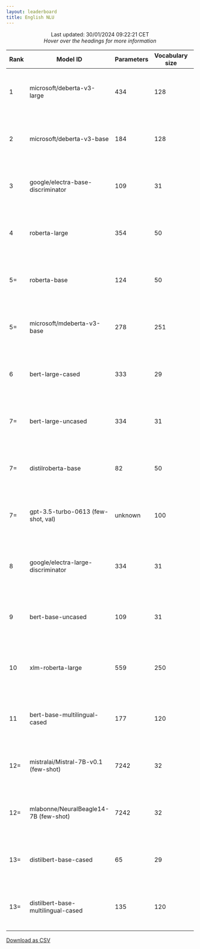```yaml
---
layout: leaderboard
title: English NLU
---
```


<center>Last updated: 30/01/2024 09:22:21 CET</center>
<center><i>Hover over the headings for more information</i></center>

<div class="table-wrapper centered">
<table id="english-nlu" class="sortable fixed centered small-font">
 <thead>
  <tr>
   <th><span data-toggle="tooltip" data-placement="bottom" data-container="body" title="ScandEval statistically significant model rank">Rank</span></th>
   <th><span data-toggle="tooltip" data-placement="bottom" data-container="body" title="Hugging Face Hub Model ID">Model ID</span></th>
   <th><span data-toggle="tooltip" data-placement="bottom" data-container="body" title="Number of parameters in the model, in millions">Parameters</span></th>
   <th><span data-toggle="tooltip" data-placement="bottom" data-container="body" title="Number of unique tokens that the model has been trained on, in thousands">Vocabulary size</span></th>
   <th><span data-toggle="tooltip" data-placement="bottom" data-container="body" title="The maximum amount of tokens the model can process">Context</span></th>
   <th><span data-toggle="tooltip" data-placement="bottom" data-container="body" title="Number of tokens processed per second / Number of tokens processed in small documents per second">Speed</span></th>

   <th id="score-col"><span data-toggle="tooltip" data-placement="bottom" data-container="body" title="ScandEval score">Score</span></th>
    
   <th><span data-toggle="tooltip" data-placement="bottom" data-container="body" title="English named entity recognition - Micro-average F1-score without MISC tags / Micro-average F1-score with MISC tags">CoNLL-en</span></th>
   <th><span data-toggle="tooltip" data-placement="bottom" data-container="body" title="English sentiment classification - Matthews Correlation Coefficient / Macro-average F1-score">SST5</span></th>
   <th><span data-toggle="tooltip" data-placement="bottom" data-container="body" title="English linguistic acceptability - Matthews Correlation Coefficient / Macro-average F1-score">ScaLA-en</span></th>
   <th><span data-toggle="tooltip" data-placement="bottom" data-container="body" title="English question answering - Exact Match / F1-score">SQuAD</span></th>
  </tr>
 </thead>
 <tbody>
  <tr>
   <td class="rank">1</td> <!-- Rank -->
   <td>microsoft/deberta-v3-large</td> <!-- Model ID -->
   <td class="num_model_parameters">434</td> <!-- Number of trainable parameters -->
   <td class="vocabulary_size">128</td> <!-- Size of the model's vocabulary -->
   <td class="max_sequence_length">512</td> <!-- Maximum sequence length of the model-->
   <td class="speed">2,521 ± 639 / 440 ± 143</td> <!-- Model inference speed -->
   <td class="score">76.37 ± 1.12</td> <!-- ScandEval score -->
   <td class="en ner">91.88 ± 0.70 / 91.67 ± 0.56</td> <!-- CoNLL-en -->
   <td class="en sent">64.04 ± 1.59 / 67.00 ± 1.56</td> <!-- SST5 -->
   <td class="en la">75.10 ± 1.18 / 87.34 ± 0.67</td> <!-- ScaLA-en -->
   <td class="en qa">74.47 ± 1.03 / 85.54 ± 0.79</td> <!-- SQuAD -->
  </tr>
  <tr>
   <td class="rank">2</td> <!-- Rank -->
   <td>microsoft/deberta-v3-base</td> <!-- Model ID -->
   <td class="num_model_parameters">184</td> <!-- Number of trainable parameters -->
   <td class="vocabulary_size">128</td> <!-- Size of the model's vocabulary -->
   <td class="max_sequence_length">512</td> <!-- Maximum sequence length of the model-->
   <td class="speed">5,367 ± 1,408 / 892 ± 292</td> <!-- Model inference speed -->
   <td class="score">72.66 ± 0.91</td> <!-- ScandEval score -->
   <td class="en ner">91.57 ± 0.52 / 91.20 ± 0.41</td> <!-- CoNLL-en -->
   <td class="en sent">61.66 ± 0.85 / 60.80 ± 2.63</td> <!-- SST5 -->
   <td class="en la">68.74 ± 1.72 / 83.85 ± 1.05</td> <!-- ScaLA-en -->
   <td class="en qa">68.69 ± 0.56 / 80.29 ± 0.36</td> <!-- SQuAD -->
  </tr>
  <tr>
   <td class="rank">3</td> <!-- Rank -->
   <td>google/electra-base-discriminator</td> <!-- Model ID -->
   <td class="num_model_parameters">109</td> <!-- Number of trainable parameters -->
   <td class="vocabulary_size">31</td> <!-- Size of the model's vocabulary -->
   <td class="max_sequence_length">512</td> <!-- Maximum sequence length of the model-->
   <td class="speed">9,977 ± 2,342 / 1,855 ± 603</td> <!-- Model inference speed -->
   <td class="score">69.88 ± 1.24</td> <!-- ScandEval score -->
   <td class="en ner">89.83 ± 0.47 / 88.64 ± 0.50</td> <!-- CoNLL-en -->
   <td class="en sent">63.55 ± 1.20 / 60.22 ± 2.49</td> <!-- SST5 -->
   <td class="en la">67.87 ± 1.58 / 83.57 ± 0.86</td> <!-- ScaLA-en -->
   <td class="en qa">58.27 ± 1.71 / 69.68 ± 1.34</td> <!-- SQuAD -->
  </tr>
  <tr>
   <td class="rank">4</td> <!-- Rank -->
   <td>roberta-large</td> <!-- Model ID -->
   <td class="num_model_parameters">354</td> <!-- Number of trainable parameters -->
   <td class="vocabulary_size">50</td> <!-- Size of the model's vocabulary -->
   <td class="max_sequence_length">512</td> <!-- Maximum sequence length of the model-->
   <td class="speed">4,542 ± 1,120 / 845 ± 267</td> <!-- Model inference speed -->
   <td class="score">68.61 ± 4.81</td> <!-- ScandEval score -->
   <td class="en ner">91.53 ± 0.85 / 91.21 ± 0.76</td> <!-- CoNLL-en -->
   <td class="en sent">62.92 ± 1.84 / 62.60 ± 3.18</td> <!-- SST5 -->
   <td class="en la">48.77 ± 15.71 / 71.46 ± 10.95</td> <!-- ScaLA-en -->
   <td class="en qa">71.23 ± 0.84 / 81.98 ± 0.65</td> <!-- SQuAD -->
  </tr>
  <tr>
   <td class="rank">5=</td> <!-- Rank -->
   <td>roberta-base</td> <!-- Model ID -->
   <td class="num_model_parameters">124</td> <!-- Number of trainable parameters -->
   <td class="vocabulary_size">50</td> <!-- Size of the model's vocabulary -->
   <td class="max_sequence_length">512</td> <!-- Maximum sequence length of the model-->
   <td class="speed">13,354 ± 3,334 / 2,451 ± 777</td> <!-- Model inference speed -->
   <td class="score">67.64 ± 1.51</td> <!-- ScandEval score -->
   <td class="en ner">91.00 ± 0.40 / 90.70 ± 0.31</td> <!-- CoNLL-en -->
   <td class="en sent">59.54 ± 1.98 / 59.76 ± 3.06</td> <!-- SST5 -->
   <td class="en la">57.29 ± 2.88 / 77.93 ± 1.57</td> <!-- ScaLA-en -->
   <td class="en qa">62.75 ± 0.77 / 73.75 ± 0.74</td> <!-- SQuAD -->
  </tr>
  <tr>
   <td class="rank">5=</td> <!-- Rank -->
   <td>microsoft/mdeberta-v3-base</td> <!-- Model ID -->
   <td class="num_model_parameters">278</td> <!-- Number of trainable parameters -->
   <td class="vocabulary_size">251</td> <!-- Size of the model's vocabulary -->
   <td class="max_sequence_length">512</td> <!-- Maximum sequence length of the model-->
   <td class="speed">9,237 ± 1,562 / 2,258 ± 742</td> <!-- Model inference speed -->
   <td class="score">67.45 ± 1.13</td> <!-- ScandEval score -->
   <td class="en ner">91.83 ± 0.50 / 91.40 ± 0.43</td> <!-- CoNLL-en -->
   <td class="en sent">53.75 ± 1.47 / 56.40 ± 2.82</td> <!-- SST5 -->
   <td class="en la">62.11 ± 1.53 / 80.67 ± 0.77</td> <!-- ScaLA-en -->
   <td class="en qa">62.10 ± 1.03 / 73.26 ± 0.85</td> <!-- SQuAD -->
  </tr>
  <tr>
   <td class="rank">6</td> <!-- Rank -->
   <td>bert-large-cased</td> <!-- Model ID -->
   <td class="num_model_parameters">333</td> <!-- Number of trainable parameters -->
   <td class="vocabulary_size">29</td> <!-- Size of the model's vocabulary -->
   <td class="max_sequence_length">512</td> <!-- Maximum sequence length of the model-->
   <td class="speed">5,051 ± 981 / 1,147 ± 372</td> <!-- Model inference speed -->
   <td class="score">66.70 ± 1.16</td> <!-- ScandEval score -->
   <td class="en ner">89.84 ± 0.48 / 89.25 ± 0.46</td> <!-- CoNLL-en -->
   <td class="en sent">58.19 ± 1.32 / 58.14 ± 1.69</td> <!-- SST5 -->
   <td class="en la">63.62 ± 1.90 / 80.92 ± 1.03</td> <!-- ScaLA-en -->
   <td class="en qa">55.17 ± 0.92 / 67.33 ± 0.89</td> <!-- SQuAD -->
  </tr>
  <tr>
   <td class="rank">7=</td> <!-- Rank -->
   <td>bert-large-uncased</td> <!-- Model ID -->
   <td class="num_model_parameters">334</td> <!-- Number of trainable parameters -->
   <td class="vocabulary_size">31</td> <!-- Size of the model's vocabulary -->
   <td class="max_sequence_length">512</td> <!-- Maximum sequence length of the model-->
   <td class="speed">4,711 ± 1,074 / 933 ± 302</td> <!-- Model inference speed -->
   <td class="score">64.60 ± 1.29</td> <!-- ScandEval score -->
   <td class="en ner">88.80 ± 0.53 / 87.48 ± 0.71</td> <!-- CoNLL-en -->
   <td class="en sent">57.94 ± 1.17 / 58.50 ± 2.31</td> <!-- SST5 -->
   <td class="en la">59.27 ± 2.55 / 79.17 ± 1.35</td> <!-- ScaLA-en -->
   <td class="en qa">52.38 ± 0.93 / 63.79 ± 1.19</td> <!-- SQuAD -->
  </tr>
  <tr>
   <td class="rank">7=</td> <!-- Rank -->
   <td>distilroberta-base</td> <!-- Model ID -->
   <td class="num_model_parameters">82</td> <!-- Number of trainable parameters -->
   <td class="vocabulary_size">50</td> <!-- Size of the model's vocabulary -->
   <td class="max_sequence_length">512</td> <!-- Maximum sequence length of the model-->
   <td class="speed">17,448 ± 4,387 / 3,147 ± 998</td> <!-- Model inference speed -->
   <td class="score">62.59 ± 1.38</td> <!-- ScandEval score -->
   <td class="en ner">90.04 ± 0.53 / 89.35 ± 0.53</td> <!-- CoNLL-en -->
   <td class="en sent">56.08 ± 1.30 / 57.56 ± 1.96</td> <!-- SST5 -->
   <td class="en la">54.90 ± 2.47 / 76.59 ± 1.47</td> <!-- ScaLA-en -->
   <td class="en qa">49.36 ± 1.22 / 59.73 ± 1.02</td> <!-- SQuAD -->
  </tr>
  <tr>
   <td class="rank">7=</td> <!-- Rank -->
   <td>gpt-3.5-turbo-0613 (few-shot, val)</td> <!-- Model ID -->
   <td class="num_model_parameters">unknown</td> <!-- Number of trainable parameters -->
   <td class="vocabulary_size">100</td> <!-- Size of the model's vocabulary -->
   <td class="max_sequence_length">4095</td> <!-- Maximum sequence length of the model-->
   <td class="speed">1,344 ± 455 / 4,023 ± 590</td> <!-- Model inference speed -->
   <td class="score">61.80 ± 2.33</td> <!-- ScandEval score -->
   <td class="en ner">71.48 ± 2.47 / 69.71 ± 1.59</td> <!-- CoNLL-en -->
   <td class="en sent">66.41 ± 2.66 / 68.72 ± 1.87</td> <!-- SST5 -->
   <td class="en la">41.43 ± 2.57 / 70.34 ± 1.35</td> <!-- ScaLA-en -->
   <td class="en qa">67.90 ± 1.61 / 85.57 ± 0.84</td> <!-- SQuAD -->
  </tr>
  <tr>
   <td class="rank">8</td> <!-- Rank -->
   <td>google/electra-large-discriminator</td> <!-- Model ID -->
   <td class="num_model_parameters">334</td> <!-- Number of trainable parameters -->
   <td class="vocabulary_size">31</td> <!-- Size of the model's vocabulary -->
   <td class="max_sequence_length">512</td> <!-- Maximum sequence length of the model-->
   <td class="speed">4,700 ± 1,068 / 930 ± 301</td> <!-- Model inference speed -->
   <td class="score">60.52 ± 12.36</td> <!-- ScandEval score -->
   <td class="en ner">67.87 ± 20.05 / 67.30 ± 19.58</td> <!-- CoNLL-en -->
   <td class="en sent">48.08 ± 14.91 / 53.81 ± 10.11</td> <!-- SST5 -->
   <td class="en la">55.46 ± 13.66 / 75.80 ± 8.43</td> <!-- ScaLA-en -->
   <td class="en qa">70.66 ± 0.80 / 81.84 ± 0.57</td> <!-- SQuAD -->
  </tr>
  <tr>
   <td class="rank">9</td> <!-- Rank -->
   <td>bert-base-uncased</td> <!-- Model ID -->
   <td class="num_model_parameters">109</td> <!-- Number of trainable parameters -->
   <td class="vocabulary_size">31</td> <!-- Size of the model's vocabulary -->
   <td class="max_sequence_length">512</td> <!-- Maximum sequence length of the model-->
   <td class="speed">10,296 ± 2,425 / 1,918 ± 624</td> <!-- Model inference speed -->
   <td class="score">60.24 ± 1.60</td> <!-- ScandEval score -->
   <td class="en ner">87.62 ± 0.60 / 86.68 ± 0.57</td> <!-- CoNLL-en -->
   <td class="en sent">54.01 ± 1.49 / 54.63 ± 2.14</td> <!-- SST5 -->
   <td class="en la">56.97 ± 2.20 / 77.43 ± 1.23</td> <!-- ScaLA-en -->
   <td class="en qa">42.37 ± 2.12 / 53.78 ± 2.04</td> <!-- SQuAD -->
  </tr>
  <tr>
   <td class="rank">10</td> <!-- Rank -->
   <td>xlm-roberta-large</td> <!-- Model ID -->
   <td class="num_model_parameters">559</td> <!-- Number of trainable parameters -->
   <td class="vocabulary_size">250</td> <!-- Size of the model's vocabulary -->
   <td class="max_sequence_length">512</td> <!-- Maximum sequence length of the model-->
   <td class="speed">6,663 ± 1,248 / 1,619 ± 516</td> <!-- Model inference speed -->
   <td class="score">59.05 ± 9.52</td> <!-- ScandEval score -->
   <td class="en ner">89.81 ± 0.60 / 89.25 ± 0.72</td> <!-- CoNLL-en -->
   <td class="en sent">41.97 ± 17.48 / 50.33 ± 9.16</td> <!-- SST5 -->
   <td class="en la">35.55 ± 18.61 / 63.79 ± 12.17</td> <!-- ScaLA-en -->
   <td class="en qa">68.88 ± 1.40 / 79.18 ± 1.17</td> <!-- SQuAD -->
  </tr>
  <tr>
   <td class="rank">11</td> <!-- Rank -->
   <td>bert-base-multilingual-cased</td> <!-- Model ID -->
   <td class="num_model_parameters">177</td> <!-- Number of trainable parameters -->
   <td class="vocabulary_size">120</td> <!-- Size of the model's vocabulary -->
   <td class="max_sequence_length">512</td> <!-- Maximum sequence length of the model-->
   <td class="speed">14,083 ± 3,264 / 2,738 ± 889</td> <!-- Model inference speed -->
   <td class="score">56.18 ± 4.12</td> <!-- ScandEval score -->
   <td class="en ner">89.32 ± 0.47 / 88.95 ± 0.35</td> <!-- CoNLL-en -->
   <td class="en sent">41.89 ± 1.50 / 47.23 ± 0.75</td> <!-- SST5 -->
   <td class="en la">38.34 ± 12.84 / 67.51 ± 6.66</td> <!-- ScaLA-en -->
   <td class="en qa">55.19 ± 1.66 / 66.42 ± 1.46</td> <!-- SQuAD -->
  </tr>
  <tr>
   <td class="rank">12=</td> <!-- Rank -->
   <td>mistralai/Mistral-7B-v0.1 (few-shot)</td> <!-- Model ID -->
   <td class="num_model_parameters">7242</td> <!-- Number of trainable parameters -->
   <td class="vocabulary_size">32</td> <!-- Size of the model's vocabulary -->
   <td class="max_sequence_length">32768</td> <!-- Maximum sequence length of the model-->
   <td class="speed">2,657 ± 524 / 880 ± 278</td> <!-- Model inference speed -->
   <td class="score">55.32 ± 2.71</td> <!-- ScandEval score -->
   <td class="en ner">63.40 ± 2.72 / 56.92 ± 2.17</td> <!-- CoNLL-en -->
   <td class="en sent">68.17 ± 1.33 / 70.74 ± 0.93</td> <!-- SST5 -->
   <td class="en la">30.92 ± 4.81 / 63.79 ± 4.42</td> <!-- ScaLA-en -->
   <td class="en qa">58.79 ± 1.97 / 69.65 ± 2.00</td> <!-- SQuAD -->
  </tr>
  <tr>
   <td class="rank">12=</td> <!-- Rank -->
   <td>mlabonne/NeuralBeagle14-7B (few-shot)</td> <!-- Model ID -->
   <td class="num_model_parameters">7242</td> <!-- Number of trainable parameters -->
   <td class="vocabulary_size">32</td> <!-- Size of the model's vocabulary -->
   <td class="max_sequence_length">32768</td> <!-- Maximum sequence length of the model-->
   <td class="speed">3,065 ± 472 / 1,055 ± 321</td> <!-- Model inference speed -->
   <td class="score">54.64 ± 2.31</td> <!-- ScandEval score -->
   <td class="en ner">69.47 ± 1.17 / 60.75 ± 1.72</td> <!-- CoNLL-en -->
   <td class="en sent">67.17 ± 1.42 / 72.56 ± 0.60</td> <!-- SST5 -->
   <td class="en la">35.50 ± 3.23 / 66.71 ± 1.90</td> <!-- ScaLA-en -->
   <td class="en qa">46.42 ± 3.41 / 73.71 ± 1.24</td> <!-- SQuAD -->
  </tr>
  <tr>
   <td class="rank">13=</td> <!-- Rank -->
   <td>distilbert-base-cased</td> <!-- Model ID -->
   <td class="num_model_parameters">65</td> <!-- Number of trainable parameters -->
   <td class="vocabulary_size">29</td> <!-- Size of the model's vocabulary -->
   <td class="max_sequence_length">512</td> <!-- Maximum sequence length of the model-->
   <td class="speed">19,667 ± 3,904 / 4,323 ± 1,422</td> <!-- Model inference speed -->
   <td class="score">53.52 ± 1.45</td> <!-- ScandEval score -->
   <td class="en ner">84.75 ± 0.61 / 84.65 ± 0.45</td> <!-- CoNLL-en -->
   <td class="en sent">50.94 ± 1.56 / 53.60 ± 2.13</td> <!-- SST5 -->
   <td class="en la">53.47 ± 1.86 / 75.70 ± 1.27</td> <!-- ScaLA-en -->
   <td class="en qa">24.93 ± 1.75 / 35.60 ± 2.05</td> <!-- SQuAD -->
  </tr>
  <tr>
   <td class="rank">13=</td> <!-- Rank -->
   <td>distilbert-base-multilingual-cased</td> <!-- Model ID -->
   <td class="num_model_parameters">135</td> <!-- Number of trainable parameters -->
   <td class="vocabulary_size">120</td> <!-- Size of the model's vocabulary -->
   <td class="max_sequence_length">512</td> <!-- Maximum sequence length of the model-->
   <td class="speed">26,355 ± 5,946 / 5,266 ± 1,714</td> <!-- Model inference speed -->
   <td class="score">48.49 ± 1.75</td> <!-- ScandEval score -->
   <td class="en ner">87.70 ± 0.68 / 87.67 ± 0.59</td> <!-- CoNLL-en -->
   <td class="en sent">36.48 ± 3.00 / 45.07 ± 1.32</td> <!-- SST5 -->
   <td class="en la">40.79 ± 2.42 / 68.71 ± 2.04</td> <!-- ScaLA-en -->
   <td class="en qa">29.00 ± 0.89 / 40.37 ± 0.77</td> <!-- SQuAD -->
  </tr>
 </tbody>
</table>
</div>

<div class="end-note">
  <a href="https://scandeval.com/english-nlu.csv" target="_blank">Download as CSV</a>
</div>